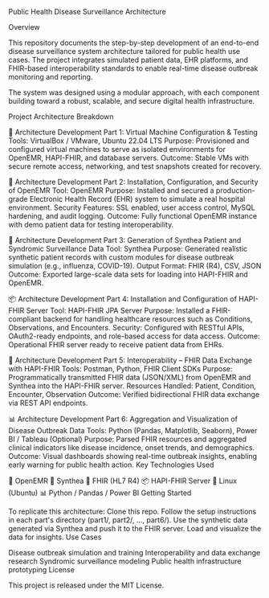 Public Health Disease Surveillance Architecture

Overview

This repository documents the step-by-step development of an end-to-end disease surveillance system architecture tailored for public health use cases. The project integrates simulated patient data, EHR platforms, and FHIR-based interoperability standards to enable real-time disease outbreak monitoring and reporting.

The system was designed using a modular approach, with each component building toward a robust, scalable, and secure digital health infrastructure.

Project Architecture Breakdown

🧱 Architecture Development Part 1: Virtual Machine Configuration & Testing
Tools: VirtualBox / VMware, Ubuntu 22.04 LTS
Purpose: Provisioned and configured virtual machines to serve as isolated environments for OpenEMR, HAPI-FHIR, and database servers.
Outcome: Stable VMs with secure remote access, networking, and test snapshots created for recovery.

🏥 Architecture Development Part 2: Installation, Configuration, and Security of OpenEMR
Tool: OpenEMR
Purpose: Installed and secured a production-grade Electronic Health Record (EHR) system to simulate a real hospital environment.
Security Features: SSL enabled, user access control, MySQL hardening, and audit logging.
Outcome: Fully functional OpenEMR instance with demo patient data for testing interoperability.

🧬 Architecture Development Part 3: Generation of Synthea Patient and Syndromic Surveillance Data
Tool: Synthea
Purpose: Generated realistic synthetic patient records with custom modules for disease outbreak simulation (e.g., influenza, COVID-19).
Output Format: FHIR (R4), CSV, JSON
Outcome: Exported large-scale data sets for loading into HAPI-FHIR and OpenEMR.

📦 Architecture Development Part 4: Installation and Configuration of HAPI-FHIR Server
Tool: HAPI-FHIR JPA Server
Purpose: Installed a FHIR-compliant backend for handling healthcare resources such as Conditions, Observations, and Encounters.
Security: Configured with RESTful APIs, OAuth2-ready endpoints, and role-based access for data access.
Outcome: Operational FHIR server ready to receive patient data from EHRs.

🔄 Architecture Development Part 5: Interoperability – FHIR Data Exchange with HAPI-FHIR
Tools: Postman, Python, FHIR Client SDKs
Purpose: Programmatically transmitted FHIR data (JSON/XML) from OpenEMR and Synthea into the HAPI-FHIR server.
Resources Handled: Patient, Condition, Encounter, Observation
Outcome: Verified bidirectional FHIR data exchange via REST API endpoints.

📊 Architecture Development Part 6: Aggregation and Visualization of Disease Outbreak Data
Tools: Python (Pandas, Matplotlib, Seaborn), Power BI / Tableau (Optional)
Purpose: Parsed FHIR resources and aggregated clinical indicators like disease incidence, onset trends, and demographics.
Outcome: Visual dashboards showing real-time outbreak insights, enabling early warning for public health action.
Key Technologies Used

🧰 OpenEMR
🧪 Synthea
🔁 FHIR (HL7 R4)
📦 HAPI-FHIR Server
🐧 Linux (Ubuntu)
📊 Python / Pandas / Power BI
Getting Started

To replicate this architecture:
Clone this repo.
Follow the setup instructions in each part's directory (part1/, part2/, ..., part6/).
Use the synthetic data generated via Synthea and push it to the FHIR server.
Load and visualize the data for insights.
Use Cases

Disease outbreak simulation and training
Interoperability and data exchange research
Syndromic surveillance modeling
Public health infrastructure prototyping
License

This project is released under the MIT License.
